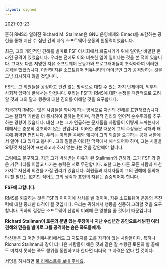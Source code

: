 ```yaml
---
layout: signed
---
```


2021-03-23

흔히 RMS라 알려진 Richard M. Stallman은 GNU 운영체제와 Emacs를
포함하는 공헌을 통해 지난 수 십년 간의 자유 소프트웨어 운동의
원동력이었습니다.

최근, 그의 개인적인 견해를 빌미로 FSF 이사회에서 퇴출시키기 위해
일어난 비열한 온라인 공격이 있었습니다.  우리는 전에도 이와 비슷한
일이 일어나는 것을 본 적이 있습니다.  그때도 다른 저명한 자유
소프트웨어 운동가와 프로그래머들이 조직화하여 이러한 공격을
했었습니다.  이번엔 자유 소프트웨어 커뮤니티의 아이콘인 그가
공격당하는 것을 그냥 좌시하지 않을 것입니다.

FSF는 그 회원들을 공정하고 편견 없는 방식으로 대할 수 있는 자치
단체이며, 외부의 사회적 압력에 굴해서는 안됩니다.  우리는 FSF가 RMS에
대한 논쟁을 객관적으로 고려할 것과 그의 말과 행동에 대한 진의를 이해할
것을 요구합니다.

지금까지 RMS는 많은 사람들을 화나게 하는 방식으로 자신의 견해를
표현해왔습니다.  그는 철학적 기반을 더 중시하여 말하는 편이며, 객관적
진리와 언어적 순수주의를 추구하는 경향이 있습니다.  대신 그는 그가
언급하는 문제들을 사람들이 어떻게 느끼는지에 대해서는 충분히 강조하지
않는 편입니다.  이러한 경향 때문에 그의 주장들은 곡해와 왜곡에 취약한
편입니다.  우리는 이러한 곡해와 왜곡이 그의 퇴출을 요구하는 공개
서한에서 일어나고 있다고 봅니다.  그의 말들은 이러한 맥락에서
해석되어야 하며, 그는 사물을 요령껏 처신하여 표현하고자 하지 않는다는
것을 감안해야 합니다.

그럼에도 불구하고, 지금 그가 박해받는 이유가 된 Stallman의 견해와,
그가 FSF 와 같은 커뮤니티를 이끌고 나가는 능력은 서로 무관합니다.
또한 그는 다른 모든 사람과 마찬가지로 자신의 의견을 가질 권리가
있습니다.  회원들과 지지자들이 그의 견해에 동의해야 할 필요는 없지만
적어도 그의 생각과 표현의 자유는 존중되어야 합니다.

**FSF에 고합니다:**

RMS를 퇴출하는 것은 FSF의 이미지에 상처를 낼 것이며, 자유 소프트웨어
운동의 추진력에 대한 중대한 타격이 될 것입니다.  우리는 귀하께서
행동을 신중히 고려할 것을 요구합니다.  귀하의 결정은 소프트웨어 산업의
미래에 큰 영향을 줄 것이기 때문입니다.


**Richard Stallman이 토론의 분별 있는 주장이나 지난 수십년간
공인으로서 밝힌 여러 견해와 믿음을 빌미로 그를 공격하는 숨은
폭도들에게:**
    
당신들은 그 어떤 커뮤니티에서도 그 지도자를 고를 자격이 없는
사람들이다.  특히나 Richard Stallman과 같이 더 나은 사람들이 해온 것과
같은 잘 수행된 토론의 발 끝에도 미치지 못하는 폭도 행위를 동원하고자
한다면 더더욱 그 자격은 없다 할 것이다.

서명을 하시려면 [풀 리퀘스트를 보내 주세요](https://github.com/rms-support-letter/rms-support-letter.github.io/pulls).
